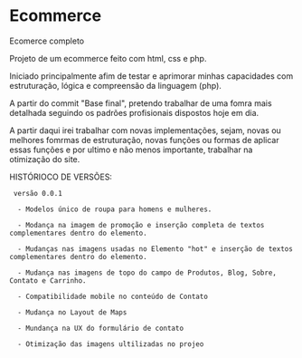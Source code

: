 # Ecommerce
Ecomerce completo

Projeto de um ecommerce feito com html, css e php.

Iniciado principalmente afim de testar e aprimorar minhas capacidades com estruturação, lógica e compreensão da linguagem (php).

A partir do commit "Base final", pretendo trabalhar de uma fomra mais detalhada seguindo os padrões profisionais dispostos hoje em dia.

A partir daqui irei trabalhar com novas implementações, sejam, novas ou melhores fomrmas de estruturação, novas funções ou formas de aplicar essas 
funções e por ultimo e não menos importante, trabalhar na otimização do site.

HISTÓRIOCO DE VERSÕES:

     versão 0.0.1
  
      - Modelos único de roupa para homens e mulheres.
      
      - Modança na imagem de promoção e inserção completa de textos complementares dentro do elemento.
      
      - Mudanças nas imagens usadas no Elemento "hot" e inserção de textos complementares dentro do elemento.
      
      - Mudança nas imagens de topo do campo de Produtos, Blog, Sobre, Contato e Carrinho.
      
      - Compatibilidade mobile no conteúdo de Contato
      
      - Mudança no Layout de Maps
      
      - Mundança na UX do formulário de contato
      
      - Otimização das imagens ultilizadas no projeo 

